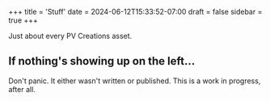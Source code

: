 +++
title = 'Stuff'
date = 2024-06-12T15:33:52-07:00
draft = false
sidebar = true
+++

Just about every PV Creations asset.

## If nothing's showing up on the left...
Don't panic. It either wasn't written or published. This is a work in progress, after all.
